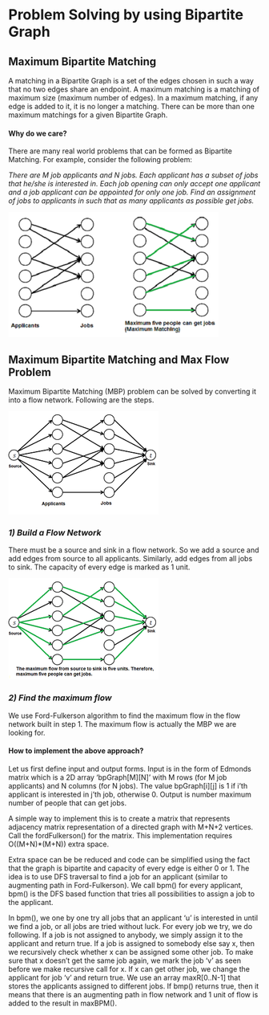 # Problem Solving by using Bipartite Graph
## Maximum Bipartite Matching
A matching in a Bipartite Graph is a set of the edges chosen in such a way that no two edges share an endpoint. A maximum matching is a matching of maximum size (maximum number of edges). In a maximum matching, if any edge is added to it, it is no longer a matching. There can be more than one maximum matchings for a given Bipartite Graph.
#### **Why do we care?**
There are many real world problems that can be formed as Bipartite Matching. For example, consider the following problem:

*There are M job applicants and N jobs. Each applicant has a subset of jobs that he/she is interested in. Each job opening can only accept one applicant and a job applicant can be appointed for only one job. Find an assignment of jobs to applicants in such that as many applicants as possible get jobs.*

![image](images/maximum_matching1.png)

## Maximum Bipartite Matching and Max Flow Problem
Maximum Bipartite Matching (MBP) problem can be solved by converting it into a flow network. Following are the steps.

![image](images/maximum_matching2.png)

### *1) Build a Flow Network*
There must be a source and sink in a flow network. So we add a source and add edges from source to all applicants. Similarly, add edges from all jobs to sink. The capacity of every edge is marked as 1 unit.

![image](images/maximum_matching21.png)

### *2) Find the maximum flow*
We use Ford-Fulkerson algorithm to find the maximum flow in the flow network built in step 1. The maximum flow is actually the MBP we are looking for.

#### **How to implement the above approach?**
Let us first define input and output forms. Input is in the form of Edmonds matrix which is a 2D array ‘bpGraph[M][N]’ with M rows (for M job applicants) and N columns (for N jobs). The value bpGraph[i][j] is 1 if i’th applicant is interested in j’th job, otherwise 0.
Output is number maximum number of people that can get jobs.

A simple way to implement this is to create a matrix that represents adjacency matrix representation of a directed graph with M+N+2 vertices. Call the fordFulkerson() for the matrix. This implementation requires O((M+N)*(M+N)) extra space.

Extra space can be be reduced and code can be simplified using the fact that the graph is bipartite and capacity of every edge is either 0 or 1. The idea is to use DFS traversal to find a job for an applicant (similar to augmenting path in Ford-Fulkerson). We call bpm() for every applicant, bpm() is the DFS based function that tries all possibilities to assign a job to the applicant.

In bpm(), we one by one try all jobs that an applicant ‘u’ is interested in until we find a job, or all jobs are tried without luck. For every job we try, we do following.
If a job is not assigned to anybody, we simply assign it to the applicant and return true. If a job is assigned to somebody else say x, then we recursively check whether x can be assigned some other job. To make sure that x doesn’t get the same job again, we mark the job ‘v’ as seen before we make recursive call for x. If x can get other job, we change the applicant for job ‘v’ and return true. We use an array maxR[0..N-1] that stores the applicants assigned to different jobs.
If bmp() returns true, then it means that there is an augmenting path in flow network and 1 unit of flow is added to the result in maxBPM().

